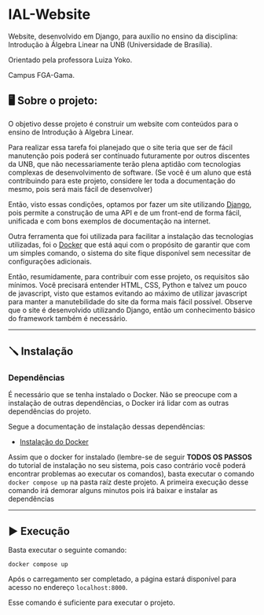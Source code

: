 # IAL-Website
Website, desenvolvido em Django, para auxílio no ensino da disciplina: Introdução à Álgebra Linear na UNB (Universidade de Brasília).

Orientado pela professora Luiza Yoko.

Campus FGA-Gama.

## 🖥 Sobre o projeto:

O objetivo desse projeto é construir um website com conteúdos para o ensino de
Introdução à Algebra Linear.

Para realizar essa tarefa foi planejado que o site teria que ser de fácil 
manutenção pois poderá ser contínuado futuramente por outros discentes da UNB, 
que não necessariamente terão plena aptidão com tecnologias complexas de 
desenvolvimento de software. (Se você é um aluno que está contribuindo para 
este projeto, considere ler toda a documentação do mesmo, pois será mais 
fácil de desenvolver)

Então, visto essas condições, optamos por fazer um site utilizando 
[Django](https://www.djangoproject.com/), pois permite a construção de uma API
e de um front-end de forma fácil, unificada e com bons exemplos de documentação
na internet.

Outra ferramenta que foi utilizada para facilitar a instalação das tecnologias
utilizadas, foi o [Docker](https://www.docker.com/) que está aqui com o 
propósito de garantir que com um simples comando, o sistema do site fique 
disponível sem necessitar de configurações adicionais.

Então, resumidamente, para contribuir com esse projeto, os requisitos são 
mínimos. Você precisará entender HTML, CSS, Python e talvez um pouco de 
javascript, visto que estamos evitando ao máximo de utilizar javascript para 
manter a manutebilidade do site da forma mais fácil possível. 
Observe que o site é desenvolvido utilizando Django, então um conhecimento 
básico do framework também é necessário.


---

## 🪛 Instalação

### Dependências

É necessário que se tenha instalado o Docker. 
Não se preocupe com a instalação de outras dependências, 
o Docker irá lidar com as outras dependências do projeto.

Segue a documentação de instalação dessas dependências:

- [Instalação do Docker](https://docs.docker.com/get-docker/)

Assim que o docker for instalado (lembre-se de seguir <b>TODOS OS PASSOS</b> do tutorial de instalação no seu sistema, pois caso contrário você poderá encontrar problemas ao executar os comandos),
 basta executar o comando `docker compose up` na pasta raíz deste projeto. 
A primeira execução desse comando irá demorar alguns minutos pois irá baixar e instalar as dependências

---

## ▶️ Execução

Basta executar o seguinte comando:

```
docker compose up
```

Após o carregamento ser completado, a página estará disponível para acesso no endereço `localhost:8000`.

Esse comando é suficiente para executar o projeto.


